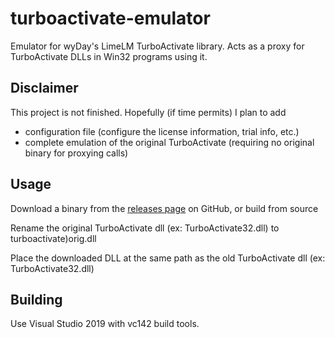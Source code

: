 # turboactivate-emulator

Emulator for wyDay's LimeLM TurboActivate library. Acts as a proxy for TurboActivate DLLs in Win32 programs using it.

## Disclaimer

This project is not finished. Hopefully (if time permits) I plan to add

- configuration file (configure the license information, trial info, etc.)
- complete emulation of the original TurboActivate (requiring no original binary for proxying calls)

## Usage

Download a binary from the [releases page](https://github.com/relative/turboactivate-emulator/releases/latest) on GitHub, or build from source

Rename the original TurboActivate dll (ex: TurboActivate32.dll) to turboactivate)orig.dll

Place the downloaded DLL at the same path as the old TurboActivate dll (ex: TurboActivate32.dll)

## Building

Use Visual Studio 2019 with vc142 build tools.

